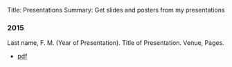 Title: Presentations
Summary: Get slides and posters from my presentations

### 2015

Last name, F. M. (Year of Presentation). Title of Presentation. Venue, Pages.

-   [pdf]({filename}/presentations/fake_presentation.pptx)
